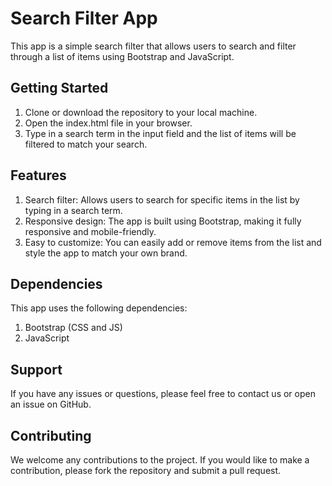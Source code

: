 # Search Filter App
This app is a simple search filter that allows users to search and filter through a list of items using Bootstrap and JavaScript.

## Getting Started
1. Clone or download the repository to your local machine.
2. Open the index.html file in your browser.
3. Type in a search term in the input field and the list of items will be filtered to match your search.

## Features
1. Search filter: Allows users to search for specific items in the list by typing in a search term.
2. Responsive design: The app is built using Bootstrap, making it fully responsive and mobile-friendly.
3. Easy to customize: You can easily add or remove items from the list and style the app to match your own brand.

## Dependencies
This app uses the following dependencies:

1. Bootstrap (CSS and JS)
2. JavaScript

## Support
If you have any issues or questions, please feel free to contact us or open an issue on GitHub.

## Contributing
We welcome any contributions to the project. If you would like to make a contribution, please fork the repository and submit a pull request.




